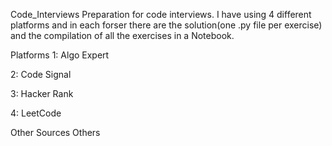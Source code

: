 Code_Interviews
Preparation for code interviews. I have using 4 different platforms and in each forser there are the solution(one .py file per exercise) and the compilation of all the exercises in a Notebook.

Platforms
1: Algo Expert

2: Code Signal

3: Hacker Rank

4: LeetCode

Other Sources
Others
